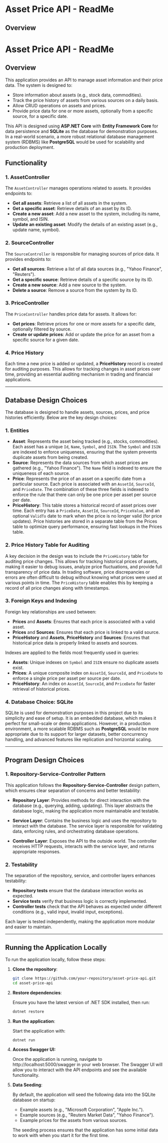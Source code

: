 # Asset Price API - ReadMe

## Overview

# Asset Price API - ReadMe

## Overview

This application provides an API to manage asset information and their price data. The system is designed to:
- Store information about assets (e.g., stock data, commodities).
- Track the price history of assets from various sources on a daily basis.
- Allow CRUD operations on assets and prices.
- Provide price data for one or more assets, optionally from a specific source, for a specific date.

This API is designed using **ASP.NET Core** with **Entity Framework Core** for data persistence and **SQLite** as the database for demonstration purposes. In a real-world scenario, a more robust relational database management system (RDBMS) like **PostgreSQL** would be used for scalability and production deployment.

## Functionality

### 1. **AssetController**
The `AssetController` manages operations related to assets. It provides endpoints to:
- **Get all assets**: Retrieve a list of all assets in the system.
- **Get a specific asset**: Retrieve details of an asset by its ID.
- **Create a new asset**: Add a new asset to the system, including its name, symbol, and ISIN.
- **Update an existing asset**: Modify the details of an existing asset (e.g., update name, symbol).

### 2. **SourceController**
The `SourceController` is responsible for managing sources of price data. It provides endpoints to:
- **Get all sources**: Retrieve a list of all data sources (e.g., "Yahoo Finance", "Reuters").
- **Get a specific source**: Retrieve details of a specific source by its ID.
- **Create a new source**: Add a new source to the system.
- **Delete a source**: Remove a source from the system by its ID.

### 3. **PriceController**
The `PriceController` handles price data for assets. It allows for:
- **Get prices**: Retrieve prices for one or more assets for a specific date, optionally filtered by source.
- **Create or update prices**: Add or update the price for an asset from a specific source for a given date.

### 4. **Price History**
Each time a new price is added or updated, a **PriceHistory** record is created for auditing purposes. This allows for tracking changes in asset prices over time, providing an essential auditing mechanism in trading and financial applications.

---

## Database Design Choices

The database is designed to handle assets, sources, prices, and price histories efficiently. Below are the key design choices:

### 1. **Entities**
- **Asset**: Represents the asset being tracked (e.g., stocks, commodities). Each asset has a unique `Id`, `Name`, `Symbol`, and `ISIN`. The `Symbol` and `ISIN` are indexed to enforce uniqueness, ensuring that the system prevents duplicate assets from being created.
- **Source**: Represents the data sources from which asset prices are gathered (e.g., "Yahoo Finance"). The `Name` field is indexed to ensure the uniqueness of each source.
- **Price**: Represents the price of an asset on a specific date from a particular source. Each price is associated with an `AssetId`, `SourceId`, and `PriceDate`. The combination of these three fields is indexed to enforce the rule that there can only be one price per asset per source per date.
- **PriceHistory**: This table stores a historical record of asset prices over time. Each entry has a `PriceDate`, `AssetId`, `SourceId`, `PriceValue`, and an optional `ValidTo` date to mark when the price is no longer valid (for price updates). Price histories are stored in a separate table from the Prices table to optimize query performance, ensuring fast lookups in the Prices table.

### 2. **Price History Table for Auditing**
A key decision in the design was to include the `PriceHistory` table for auditing price changes. This allows for tracking historical prices of assets, making it easier to debug issues, analyze price fluctuations, and provide full transparency of price data. In trading software, price discrepancies or errors are often difficult to debug without knowing what prices were used at various points in time. The `PriceHistory` table enables this by keeping a record of all price changes along with timestamps.

### 3. **Foreign Keys and Indexing**
Foreign key relationships are used between:
- **Prices** and **Assets**: Ensures that each price is associated with a valid asset.
- **Prices** and **Sources**: Ensures that each price is linked to a valid source.
- **PriceHistory** and **Assets**, **PriceHistory** and **Sources**: Ensures that historical price data is properly linked to assets and sources.

Indexes are applied to the fields most frequently used in queries:
- **Assets**: Unique indexes on `Symbol` and `ISIN` ensure no duplicate assets exist.
- **Prices**: A unique composite index on `AssetId`, `SourceId`, and `PriceDate` to enforce a single price per asset per source per date.
- **PriceHistory**: An index on `AssetId`, `SourceId`, and `PriceDate` for faster retrieval of historical prices.

### 4. **Database Choice: SQLite**
SQLite is used for demonstration purposes in this project due to its simplicity and ease of setup. It is an embedded database, which makes it perfect for small-scale or demo applications. However, in a production environment, a more scalable RDBMS such as **PostgreSQL** would be more appropriate due to its support for larger datasets, better concurrency handling, and advanced features like replication and horizontal scaling.

---

## Program Design Choices

### 1. **Repository-Service-Controller Pattern**
This application follows the **Repository-Service-Controller** design pattern, which ensures clear separation of concerns and better testability:

- **Repository Layer**: Provides methods for direct interaction with the database (e.g., querying, adding, updating). This layer abstracts the database logic, making the application more maintainable and testable.

- **Service Layer**: Contains the business logic and uses the repository to interact with the database. The service layer is responsible for validating data, enforcing rules, and orchestrating database operations.

- **Controller Layer**: Exposes the API to the outside world. The controller receives HTTP requests, interacts with the service layer, and returns appropriate responses.

### 2. **Testability**
The separation of the repository, service, and controller layers enhances testability:
- **Repository tests** ensure that the database interaction works as expected.
- **Service tests** verify that business logic is correctly implemented.
- **Controller tests** check that the API behaves as expected under different conditions (e.g., valid input, invalid input, exceptions).

Each layer is tested independently, making the application more modular and easier to maintain.

---

## Running the Application Locally

To run the application locally, follow these steps:

1. **Clone the repository**:
   ```bash
   git clone https://github.com/your-repository/asset-price-api.git
   cd asset-price-api
2. **Restore dependencies**:

    Ensure you have the latest version of .NET SDK installed, then run:
    ```bash
    dotnet restore
3.  **Run the application**:

    Start the application with:
    ```bash
    dotnet run
    
4.  **Access Swagger UI:**

    Once the application is running, navigate to http://localhost:5000/swagger in your web browser. The Swagger UI will allow you to interact with the API endpoints and see the available functionality.


5. **Data Seeding**:

   By default, the application will seed the following data into the SQLite database on startup:
   - Example assets (e.g., "Microsoft Corporation", "Apple Inc.").
   - Example sources (e.g., "Reuters Market Data", "Yahoo Finance").
   - Example prices for the assets from various sources.
   
   The seeding process ensures that the application has some initial data to work with when you start it for the first time.